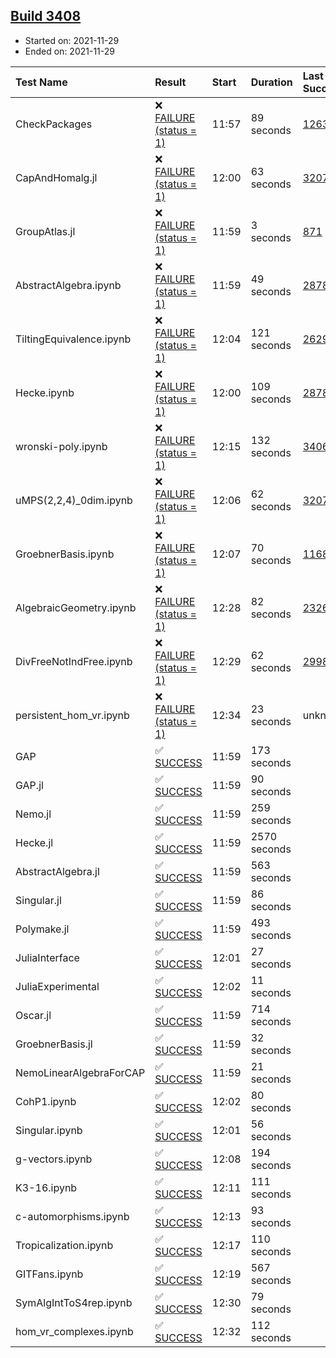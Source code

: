 ## [Build 3408](https://oscarci.mathematik.uni-kl.de/job/oscar-stable/3408/)

* Started on: 2021-11-29
* Ended on: 2021-11-29

| Test Name    | Result | Start | Duration | Last Success | First Failure |
|:-------------|:-------|:------|:---------|:-------------|:--------------|
| CheckPackages | ❌ [FAILURE (status = 1)](https://oscarci.mathematik.uni-kl.de/job/oscar-stable/3408/artifact/logs/build-3408/CheckPackages.log) | 11:57 | 89 seconds | [1263](https://oscarci.mathematik.uni-kl.de/job/oscar-stable/1263/) | [1264](https://oscarci.mathematik.uni-kl.de/job/oscar-stable/1264/) |
| CapAndHomalg.jl | ❌ [FAILURE (status = 1)](https://oscarci.mathematik.uni-kl.de/job/oscar-stable/3408/artifact/logs/build-3408/CapAndHomalg.jl.log) | 12:00 | 63 seconds | [3207](https://oscarci.mathematik.uni-kl.de/job/oscar-stable/3207/) | [3208](https://oscarci.mathematik.uni-kl.de/job/oscar-stable/3208/) |
| GroupAtlas.jl | ❌ [FAILURE (status = 1)](https://oscarci.mathematik.uni-kl.de/job/oscar-stable/3408/artifact/logs/build-3408/GroupAtlas.jl.log) | 11:59 | 3 seconds | [871](https://oscarci.mathematik.uni-kl.de/job/oscar-stable/871/) | [872](https://oscarci.mathematik.uni-kl.de/job/oscar-stable/872/) |
| AbstractAlgebra.ipynb | ❌ [FAILURE (status = 1)](https://oscarci.mathematik.uni-kl.de/job/oscar-stable/3408/artifact/logs/build-3408/AbstractAlgebra.ipynb.log) | 11:59 | 49 seconds | [2878](https://oscarci.mathematik.uni-kl.de/job/oscar-stable/2878/) | [2879](https://oscarci.mathematik.uni-kl.de/job/oscar-stable/2879/) |
| TiltingEquivalence.ipynb | ❌ [FAILURE (status = 1)](https://oscarci.mathematik.uni-kl.de/job/oscar-stable/3408/artifact/logs/build-3408/TiltingEquivalence.ipynb.log) | 12:04 | 121 seconds | [2629](https://oscarci.mathematik.uni-kl.de/job/oscar-stable/2629/) | [2630](https://oscarci.mathematik.uni-kl.de/job/oscar-stable/2630/) |
| Hecke.ipynb | ❌ [FAILURE (status = 1)](https://oscarci.mathematik.uni-kl.de/job/oscar-stable/3408/artifact/logs/build-3408/Hecke.ipynb.log) | 12:00 | 109 seconds | [2878](https://oscarci.mathematik.uni-kl.de/job/oscar-stable/2878/) | [2879](https://oscarci.mathematik.uni-kl.de/job/oscar-stable/2879/) |
| wronski-poly.ipynb | ❌ [FAILURE (status = 1)](https://oscarci.mathematik.uni-kl.de/job/oscar-stable/3408/artifact/logs/build-3408/wronski-poly.ipynb.log) | 12:15 | 132 seconds | [3406](https://oscarci.mathematik.uni-kl.de/job/oscar-stable/3406/) | [3407](https://oscarci.mathematik.uni-kl.de/job/oscar-stable/3407/) |
| uMPS(2,2,4)_0dim.ipynb | ❌ [FAILURE (status = 1)](https://oscarci.mathematik.uni-kl.de/job/oscar-stable/3408/artifact/logs/build-3408/uMPS-2-2-4-_0dim.ipynb.log) | 12:06 | 62 seconds | [3207](https://oscarci.mathematik.uni-kl.de/job/oscar-stable/3207/) | [3208](https://oscarci.mathematik.uni-kl.de/job/oscar-stable/3208/) |
| GroebnerBasis.ipynb | ❌ [FAILURE (status = 1)](https://oscarci.mathematik.uni-kl.de/job/oscar-stable/3408/artifact/logs/build-3408/GroebnerBasis.ipynb.log) | 12:07 | 70 seconds | [1168](https://oscarci.mathematik.uni-kl.de/job/oscar-stable/1168/) | [1169](https://oscarci.mathematik.uni-kl.de/job/oscar-stable/1169/) |
| AlgebraicGeometry.ipynb | ❌ [FAILURE (status = 1)](https://oscarci.mathematik.uni-kl.de/job/oscar-stable/3408/artifact/logs/build-3408/AlgebraicGeometry.ipynb.log) | 12:28 | 82 seconds | [2326](https://oscarci.mathematik.uni-kl.de/job/oscar-stable/2326/) | [2327](https://oscarci.mathematik.uni-kl.de/job/oscar-stable/2327/) |
| DivFreeNotIndFree.ipynb | ❌ [FAILURE (status = 1)](https://oscarci.mathematik.uni-kl.de/job/oscar-stable/3408/artifact/logs/build-3408/DivFreeNotIndFree.ipynb.log) | 12:29 | 62 seconds | [2998](https://oscarci.mathematik.uni-kl.de/job/oscar-stable/2998/) | [2999](https://oscarci.mathematik.uni-kl.de/job/oscar-stable/2999/) |
| persistent_hom_vr.ipynb | ❌ [FAILURE (status = 1)](https://oscarci.mathematik.uni-kl.de/job/oscar-stable/3408/artifact/logs/build-3408/persistent_hom_vr.ipynb.log) | 12:34 | 23 seconds | unknown | unknown |
| GAP | ✅ [SUCCESS](https://oscarci.mathematik.uni-kl.de/job/oscar-stable/3408/artifact/logs/build-3408/GAP.log) | 11:59 | 173 seconds |  |  |
| GAP.jl | ✅ [SUCCESS](https://oscarci.mathematik.uni-kl.de/job/oscar-stable/3408/artifact/logs/build-3408/GAP.jl.log) | 11:59 | 90 seconds |  |  |
| Nemo.jl | ✅ [SUCCESS](https://oscarci.mathematik.uni-kl.de/job/oscar-stable/3408/artifact/logs/build-3408/Nemo.jl.log) | 11:59 | 259 seconds |  |  |
| Hecke.jl | ✅ [SUCCESS](https://oscarci.mathematik.uni-kl.de/job/oscar-stable/3408/artifact/logs/build-3408/Hecke.jl.log) | 11:59 | 2570 seconds |  |  |
| AbstractAlgebra.jl | ✅ [SUCCESS](https://oscarci.mathematik.uni-kl.de/job/oscar-stable/3408/artifact/logs/build-3408/AbstractAlgebra.jl.log) | 11:59 | 563 seconds |  |  |
| Singular.jl | ✅ [SUCCESS](https://oscarci.mathematik.uni-kl.de/job/oscar-stable/3408/artifact/logs/build-3408/Singular.jl.log) | 11:59 | 86 seconds |  |  |
| Polymake.jl | ✅ [SUCCESS](https://oscarci.mathematik.uni-kl.de/job/oscar-stable/3408/artifact/logs/build-3408/Polymake.jl.log) | 11:59 | 493 seconds |  |  |
| JuliaInterface | ✅ [SUCCESS](https://oscarci.mathematik.uni-kl.de/job/oscar-stable/3408/artifact/logs/build-3408/JuliaInterface.log) | 12:01 | 27 seconds |  |  |
| JuliaExperimental | ✅ [SUCCESS](https://oscarci.mathematik.uni-kl.de/job/oscar-stable/3408/artifact/logs/build-3408/JuliaExperimental.log) | 12:02 | 11 seconds |  |  |
| Oscar.jl | ✅ [SUCCESS](https://oscarci.mathematik.uni-kl.de/job/oscar-stable/3408/artifact/logs/build-3408/Oscar.jl.log) | 11:59 | 714 seconds |  |  |
| GroebnerBasis.jl | ✅ [SUCCESS](https://oscarci.mathematik.uni-kl.de/job/oscar-stable/3408/artifact/logs/build-3408/GroebnerBasis.jl.log) | 11:59 | 32 seconds |  |  |
| NemoLinearAlgebraForCAP | ✅ [SUCCESS](https://oscarci.mathematik.uni-kl.de/job/oscar-stable/3408/artifact/logs/build-3408/NemoLinearAlgebraForCAP.log) | 11:59 | 21 seconds |  |  |
| CohP1.ipynb | ✅ [SUCCESS](https://oscarci.mathematik.uni-kl.de/job/oscar-stable/3408/artifact/logs/build-3408/CohP1.ipynb.log) | 12:02 | 80 seconds |  |  |
| Singular.ipynb | ✅ [SUCCESS](https://oscarci.mathematik.uni-kl.de/job/oscar-stable/3408/artifact/logs/build-3408/Singular.ipynb.log) | 12:01 | 56 seconds |  |  |
| g-vectors.ipynb | ✅ [SUCCESS](https://oscarci.mathematik.uni-kl.de/job/oscar-stable/3408/artifact/logs/build-3408/g-vectors.ipynb.log) | 12:08 | 194 seconds |  |  |
| K3-16.ipynb | ✅ [SUCCESS](https://oscarci.mathematik.uni-kl.de/job/oscar-stable/3408/artifact/logs/build-3408/K3-16.ipynb.log) | 12:11 | 111 seconds |  |  |
| c-automorphisms.ipynb | ✅ [SUCCESS](https://oscarci.mathematik.uni-kl.de/job/oscar-stable/3408/artifact/logs/build-3408/c-automorphisms.ipynb.log) | 12:13 | 93 seconds |  |  |
| Tropicalization.ipynb | ✅ [SUCCESS](https://oscarci.mathematik.uni-kl.de/job/oscar-stable/3408/artifact/logs/build-3408/Tropicalization.ipynb.log) | 12:17 | 110 seconds |  |  |
| GITFans.ipynb | ✅ [SUCCESS](https://oscarci.mathematik.uni-kl.de/job/oscar-stable/3408/artifact/logs/build-3408/GITFans.ipynb.log) | 12:19 | 567 seconds |  |  |
| SymAlgIntToS4rep.ipynb | ✅ [SUCCESS](https://oscarci.mathematik.uni-kl.de/job/oscar-stable/3408/artifact/logs/build-3408/SymAlgIntToS4rep.ipynb.log) | 12:30 | 79 seconds |  |  |
| hom_vr_complexes.ipynb | ✅ [SUCCESS](https://oscarci.mathematik.uni-kl.de/job/oscar-stable/3408/artifact/logs/build-3408/hom_vr_complexes.ipynb.log) | 12:32 | 112 seconds |  |  |
